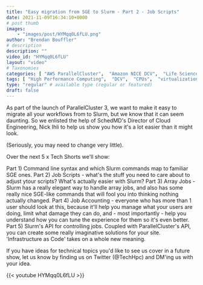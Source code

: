 ```yaml
---
title: "Easy migration from SGE to Slurm - Part 2 - Job Scripts"
date: 2021-11-09T16:34:10+0000
# post thumb
images:
    - "images/post/HYMqq0L6fLU.png"
author: "Brendan Bouffler"
# description
description: ""
video_id: "HYMqq0L6fLU"
layout: "video"
# Taxonomies
categories: [ "AWS ParallelCluster",  "Amazon NICE DCV",  "Life Sciences", ]
tags: [ "High Performance Computing",  "DCV",  "CPUs",  "virtualization",  "ParallelCluster",  "EC2",  "workflow",  "Storage",  "HPC",  "Covid-19",  "job scripts",  "Lustre",  "Schedulers",  "vizualization",  "sge",  "GPUs",  "slurm",  "techshorts", ]
type: "regular" # available type (regular or featured)
draft: false
---
```


As part of the launch of ParallelCluster 3, we want to make it easy to migrate all your workflows from to Slurm, but we know that it can seem daunting. So we enlisted the help of SchedMD's Director of Cloud Engineering, Nick Ihli to help us show you how it's a lot easier than it might look.

(Seriously, you may need to change very little).

Over the next 5 x Tech Shorts we'll show:

Part 1) Command line syntax and which Slurm commands map to  familiar SGE ones.
Part 2) Job Scripts - what's the stuff you need to care about to adjust ytour scripts? What's actually easier with Slurm?
Part 3) Array Jobs - Slurm has a really elegant way to handle array jobs, and also has some really nice SGE-like commands that will fool you into thinking nothing actually changed.
Part 4) Job Accounting - everyone who has more than 1 user should look at this, because it'll help you manage what your users are doing, limit what damage they can do, and - most importantly - help you understand how you can tune the experience for them so it's even better.
Part 5) Slurm's API for controlling jobs. Coupled with ParallelCluster's API, you can create some really imaginative solutions for your site. 'Infrastructure as Code' takes on a whole new meaning.

If you have ideas for technical topics you'd like to see us cover in a future show, let us know by finding us on Twitter (@TechHpc) and DM'ing us with your idea.

{{< youtube HYMqq0L6fLU >}}